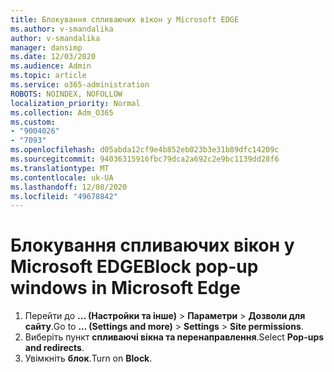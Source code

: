 ```yaml
---
title: Блокування спливаючих вікон у Microsoft EDGE
ms.author: v-smandalika
author: v-smandalika
manager: dansimp
ms.date: 12/03/2020
ms.audience: Admin
ms.topic: article
ms.service: o365-administration
ROBOTS: NOINDEX, NOFOLLOW
localization_priority: Normal
ms.collection: Adm_O365
ms.custom:
- "9004026"
- "7093"
ms.openlocfilehash: d05abda12cf9e4b852eb023b3e31b89dfc14209c
ms.sourcegitcommit: 94036315916fbc79dca2a692c2e9bc1139dd28f6
ms.translationtype: MT
ms.contentlocale: uk-UA
ms.lasthandoff: 12/08/2020
ms.locfileid: "49678842"
---
```

# <a name="block-pop-up-windows-in-microsoft-edge"></a><span data-ttu-id="e17f2-102">Блокування спливаючих вікон у Microsoft EDGE</span><span class="sxs-lookup"><span data-stu-id="e17f2-102">Block pop-up windows in Microsoft Edge</span></span>

1. <span data-ttu-id="e17f2-103">Перейти до **... (Настройки та інше)**  >  **Параметри**  >  **Дозволи для сайту**.</span><span class="sxs-lookup"><span data-stu-id="e17f2-103">Go to **... (Settings and more)** > **Settings** > **Site permissions**.</span></span>
2. <span data-ttu-id="e17f2-104">Виберіть пункт **спливаючі вікна та перенаправлення**.</span><span class="sxs-lookup"><span data-stu-id="e17f2-104">Select **Pop-ups and redirects**.</span></span>
3. <span data-ttu-id="e17f2-105">Увімкніть **блок**.</span><span class="sxs-lookup"><span data-stu-id="e17f2-105">Turn on **Block**.</span></span>